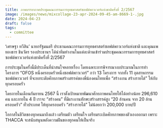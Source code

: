 ```yaml
---
title: ภาพบรรยากาศประชุมคณะกรรมการยุทธศาสตร์ซอฟต์พาวเวอร์แห่งชาติครั้งที่ 2/2567
image: /images/news/mixcollage-23-apr-2024-09-45-am-8669-1-.jpg
date: 2024-04-23
draft: false
tags:
  - committee
---
```

‘เศรษฐา ทวีสิน’ นายกรัฐมนตรี ประธานคณะกรรมการยุทธศาสตร์ซอฟต์พาวเวอร์แห่งชาติ และคุณแพทองธาร ชินวัตร รองประธานฯ ได้นำทีมทำงานในแต่ละด้านเข้าร่วมประชุมคณะกรรมการยุทธศาสตร์ซอฟต์พาวเวอร์แห่งชาติครั้งที่ 2/2567 

การประชุมในครั้งนี้มีประเด็นที่น่าสนใจหลายเรื่อง โดยเฉพาะการพิจารณางบประมาณในการทำโครงการ “OFOS หนึ่งครอบครัวหนึ่งซอฟต์พาวเวอร์” กว่า 13 โครงการ จากทั้ง 11 อุตสาหกรรมซอฟต์พาวเวอร์ ที่จะยกระดับศักยภาพสร้างสรรค์ของพี่น้องคนไทยเพื่อ “สร้างงาน สร้างรายได้” ให้กับทุกครอบครัว

โดยภายในเดือนกันยายน 2567 นี้ เราตั้งเป้าหมายพัฒนาศักยภาพคนไทยให้ได้อย่างน้อย 296,610 คน และภายใน 4 ปี เราจะ “สร้างคน” ที่มีแรงงานทักษะสร้างสรรค์สูง “20 ล้านคน จาก 20 ล้านครอบครัว” ทั่วประเทศ ให้ทุกครอบครัว “สร้างรายได้” ไม่น้อยกว่า 200,000 บาท/ปี

โอกาสในชีวิตของทุกคนมาถึงแล้ว เตรียมตัว เตรียมใจ เตรียมระเบิดศักยภาพของตัวเองออกมา เพราะ THACCA จะสนับสนุนพลังความฝันของทุกคนให้เป็นจริง
